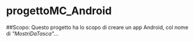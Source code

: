 # progettoMC_Android #

##Scopo:
Questo progetto ha lo scopo di creare un app Android, col nome di *"MostriDaTasca"*...
